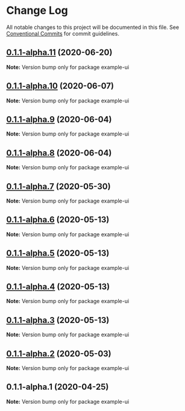 # Change Log

All notable changes to this project will be documented in this file.
See [Conventional Commits](https://conventionalcommits.org) for commit guidelines.

## [0.1.1-alpha.11](https://github.com/themeprint/themeprint/compare/example-ui@0.1.1-alpha.10...example-ui@0.1.1-alpha.11) (2020-06-20)

**Note:** Version bump only for package example-ui





## [0.1.1-alpha.10](https://github.com/themeprint/themeprint/compare/example-ui@0.1.1-alpha.9...example-ui@0.1.1-alpha.10) (2020-06-07)

**Note:** Version bump only for package example-ui





## [0.1.1-alpha.9](https://github.com/themeprint/themeprint/compare/example-ui@0.1.1-alpha.8...example-ui@0.1.1-alpha.9) (2020-06-04)

**Note:** Version bump only for package example-ui





## [0.1.1-alpha.8](https://github.com/themeprint/themeprint/compare/example-ui@0.1.1-alpha.7...example-ui@0.1.1-alpha.8) (2020-06-04)

**Note:** Version bump only for package example-ui





## [0.1.1-alpha.7](https://github.com/themeprint/themeprint/compare/example-ui@0.1.1-alpha.6...example-ui@0.1.1-alpha.7) (2020-05-30)

**Note:** Version bump only for package example-ui





## [0.1.1-alpha.6](https://github.com/themeprint/themeprint/compare/example-ui@0.1.1-alpha.5...example-ui@0.1.1-alpha.6) (2020-05-13)

**Note:** Version bump only for package example-ui





## [0.1.1-alpha.5](https://github.com/themeprint/themeprint/compare/example-ui@0.1.1-alpha.4...example-ui@0.1.1-alpha.5) (2020-05-13)

**Note:** Version bump only for package example-ui





## [0.1.1-alpha.4](https://github.com/themeprint/themeprint/compare/example-ui@0.1.1-alpha.3...example-ui@0.1.1-alpha.4) (2020-05-13)

**Note:** Version bump only for package example-ui





## [0.1.1-alpha.3](https://github.com/themeprint/themeprint/compare/example-ui@0.1.1-alpha.2...example-ui@0.1.1-alpha.3) (2020-05-13)

**Note:** Version bump only for package example-ui





## [0.1.1-alpha.2](https://github.com/themeprint/themeprint/compare/example-ui@0.1.1-alpha.1...example-ui@0.1.1-alpha.2) (2020-05-03)

**Note:** Version bump only for package example-ui





## 0.1.1-alpha.1 (2020-04-25)

**Note:** Version bump only for package example-ui
